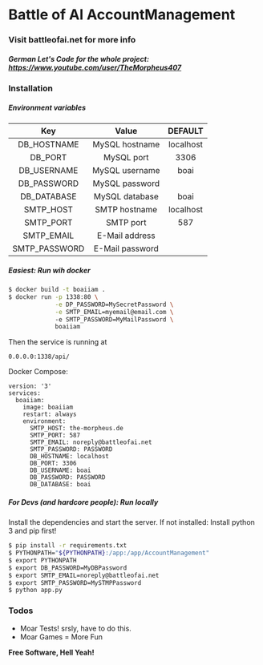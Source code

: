 # Battle of AI AccountManagement

### Visit battleofai.net for more info

##### German Let's Code for the whole project: https://www.youtube.com/user/TheMorpheus407

### Installation

##### Environment variables

|      Key      |      Value      |  DEFAULT  |
|:-------------:|:---------------:|:---------:|
| DB_HOSTNAME   | MySQL hostname  | localhost |
| DB_PORT       | MySQL port      | 3306      |
| DB_USERNAME   | MySQL username  | boai      |
| DB_PASSWORD   | MySQL password  |           |
| DB_DATABASE   | MySQL database  | boai      |
| SMTP_HOST     | SMTP hostname   | localhost |
| SMTP_PORT     | SMTP port       | 587       |
| SMTP_EMAIL    | E-Mail address  |           |
| SMTP_PASSWORD | E-Mail password |           |

##### Easiest: Run wih docker
```sh
$ docker build -t boaiiam .
$ docker run -p 1338:80 \
             -e DP_PASSWORD=MySecretPassword \
             -e SMTP_EMAIL=myemail@email.com \ 
             -e SMTP_PASSWORD=MyMailPassword \
             boaiiam
```
Then the service is running at
```
0.0.0.0:1338/api/
```
Docker Compose:
```
version: '3'
services:
  boaiiam:
    image: boaiiam
    restart: always
    environment:
      SMTP_HOST: the-morpheus.de
      SMTP_PORT: 587
      SMTP_EMAIL: noreply@battleofai.net
      SMTP_PASSWORD: PASSWORD
      DB_HOSTNAME: localhost
      DB_PORT: 3306
      DB_USERNAME: boai
      DB_PASSWORD: PASSWORD
      DB_DATABASE: boai
```

##### For Devs (and hardcore people): Run locally
Install the dependencies and start the server. If not installed: Install python 3 and pip first!

```sh
$ pip install -r requirements.txt
$ PYTHONPATH="${PYTHONPATH}:/app:/app/AccountManagement"
$ export PYTHONPATH
$ export DB_PASSWORD=MyDBPassword
$ export SMTP_EMAIL=noreply@battleofai.net
$ export SMTP_PASSWORD=MySTMPPassword
$ python app.py
```


### Todos

 - Moar Tests! srsly, have to do this.
 - Moar Games = More Fun


**Free Software, Hell Yeah!**


   [Python 3]: <https://www.python.org/>
   [Python Flask]: <http://flask.pocoo.org/>
   [Flask Restplus]: <https://github.com/noirbizarre/flask-restplus>
   [SQLAlchemy]: <https://www.sqlalchemy.org/>
